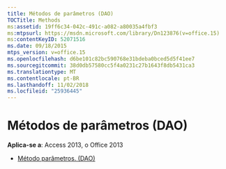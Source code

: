 ```yaml
---
title: Métodos de parâmetros (DAO)
TOCTitle: Methods
ms:assetid: 19ff6c34-042c-491c-a082-a80035a4fbf3
ms:mtpsurl: https://msdn.microsoft.com/library/Dn123876(v=office.15)
ms:contentKeyID: 52071516
ms.date: 09/18/2015
mtps_version: v=office.15
ms.openlocfilehash: d6be101c82bc590768e31bdeba0bced5d5f41ee7
ms.sourcegitcommit: 38d0db57580cc5f4a0231c27b1643f8db5431ca3
ms.translationtype: MT
ms.contentlocale: pt-BR
ms.lasthandoff: 11/02/2018
ms.locfileid: "25936445"
---
```

# <a name="parameters-methods-dao"></a>Métodos de parâmetros (DAO)

**Aplica-se a**: Access 2013, o Office 2013

- [Método parâmetros. (DAO)](parameters-refresh-method-dao.md)


